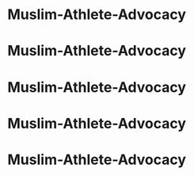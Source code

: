 # Muslim-Athlete-Advocacy
# Muslim-Athlete-Advocacy
# Muslim-Athlete-Advocacy
# Muslim-Athlete-Advocacy
# Muslim-Athlete-Advocacy
